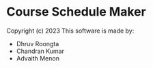 # Course Schedule Maker

Copyright (c) 2023
This software is made by:
* Dhruv Roongta
* Chandran Kumar
* Advaith Menon

